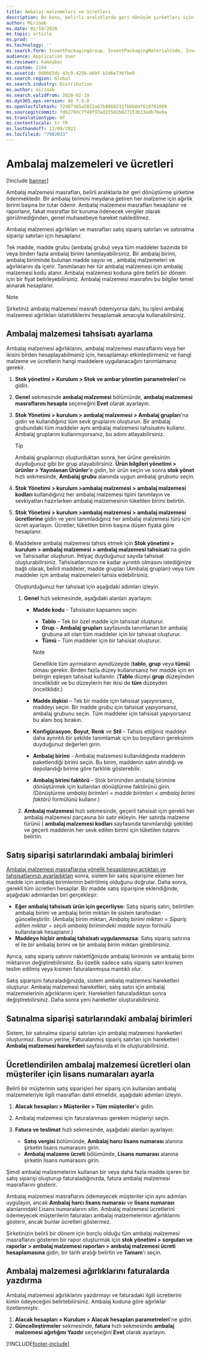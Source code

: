 ```yaml
---
title: Ambalaj malzemeleri ve ücretleri
description: Bu konu, belirli aralıklarda geri dönüşüm şirketleri için ödenen ambalaj malzemesi masrafları hakkında bilgi sağlar.
author: Mirzaab
ms.date: 02/19/2020
ms.topic: article
ms.prod: ''
ms.technology: ''
ms.search.form: InventPackagingGroup, InventPackagingMaterialCode, InventPackagingMaterialFee, InventPackagingMaterialTrans, InventPackagingMaterialTransPurch, InventPackagingUnit
audience: Application User
ms.reviewer: kamaybac
ms.custom: 2194
ms.assetid: 040b65dc-43c9-4256-b69f-b2d6e736fbe9
ms.search.region: Global
ms.search.industry: Distribution
ms.author: mirzaab
ms.search.validFrom: 2020-02-19
ms.dyn365.ops.version: AX 7.0.0
ms.openlocfilehash: 72d07365a5022a67b8868232fbbb04f610701009
ms.sourcegitcommit: fd6270dc7f49f93a8155d2b827153b13edb7be8a
ms.translationtype: HT
ms.contentlocale: tr-TR
ms.lasthandoff: 12/09/2021
ms.locfileid: "7902033"
---
```

# <a name="packing-materials-and-fees"></a>Ambalaj malzemeleri ve ücretleri

[!include [banner](../includes/banner.md)]

Ambalaj malzemesi masrafları, belirli aralıklarla bir geri dönüştürme şirketine ödenmektedir. Bir ambalaj birimini meydana getiren her malzeme için ağırlık birimi başına bir tutar ödenir. Ambalaj malzemesi masrafları hesaplanır ve raporlanır, fakat masraflar bir kuruma ödenecek vergiler olarak görülmediğinden, genel muhasebeye hareket nakledilmez.

Ambalaj malzemesi ağırlıkları ve masrafları satış sipariş satırları ve satınalma siparişi satırları için hesaplanır.

Tek madde, madde grubu (ambalaj grubu) veya tüm maddeler bazında bir veya birden fazla ambalaj birimi tanımlayabilirsiniz. Bir ambalaj birimi, ambalaj biriminde bulunan madde sayısı ve , ambalaj malzemeleri ve ağırlıklarını da içerir. Tanımlanan her tür ambalaj malzemesi için ambalaj malzemesi kodu atanır. Ambalaj malzemesi koduna göre belirli bir dönem için bir fiyat belirleyebilirsiniz. Ambalaj malzemesi masrafını bu bilgiler temel alınarak hesaplanır.

> [!NOTE]
> Şirketiniz ambalaj malzemesi masrafı ödemiyorsa dahi, bu işlevi ambalaj malzemesi ağırlıkları istatistiklerini hesaplamak amacıyla kullanabilirsiniz.

## <a name="set-up-packing-material-allocation"></a><a name="allocations"></a>Ambalaj malzemesi tahsisatı ayarlama

Ambalaj malzemesi ağırlıklarını, ambalaj malzemesi masraflarını veya her ikisini birden hesaplayabilmeniz için, hesaplamayı etkinleştirmeniz ve hangi malzeme ve ücretlerin hangi maddelere uygulanacağını tanımlamanız gerekir.

1. **Stok yönetimi \> Kurulum \> Stok ve ambar yönetim parametreleri**'ne gidin.
1. **Genel** sekmesinde **ambalaj malzemesi** bölümünde, **ambalaj malzemesi masraflarını hesapla** seçeneğini **Evet** olarak ayarlayın.
1. **Stok Yönetimi \> kurulum \> ambalaj malzemesi \> Ambalaj grupları**'na gidin ve kullandığınız tüm sevk gruplarını oluşturun. Bir ambalaj grubundaki tüm maddeler aynı ambalaj malzemesi tahsisatını kullanır. Ambalaj gruplarını kullanmıyorsanız, bu adımı atlayabilirsiniz.

    > [!TIP]
    > Ambalaj gruplarınızı oluşturduktan sonra, her ürüne gereksinim duyduğunuz gibi bir grup atayabilirsiniz. **Ürün bilgileri yönetimi \> ürünler \> Yayınlanan Ürünler**'e gidin, bir ürün seçin ve sonra **stok yönet** hızlı sekmesinde, **Ambalaj grubu** alanında uygun ambalaj grubunu seçin.

1. **Stok Yönetimi \> kurulum \>ambalaj malzemesi \> ambalaj malzemesi kodları** kullandığınız her ambalaj malzemesi tipini tanımlayın ve sevkiyatları hazırlarken ambalaj malzemesinin tüketilen birimi belirtin.
1. **Stok Yönetimi \> kurulum \>ambalaj malzemesi \> ambalaj malzemesi ücretlerine** gidin ve yeni tanımladığınız her ambalaj malzemesi türü için ücret ayarlayın. Ücretler, tüketilen birim başına düşen fiyata göre hesaplanır.
1. Maddelere ambalaj malzemesi tahsis etmek için **Stok yönetimi \> kurulum \> ambalaj malzemesi \> ambalaj malzemesi tahsisatı**'na gidin ve Tahsisatlar oluşturun. İhtiyaç duyduğunuz sayıda tahsisat oluşturabilirsiniz. Tahsisatlarınızın ne kadar ayrıntılı olmasını istediğinize bağlı olarak, belirli maddeler, madde grupları (Ambalaj grupları) veya tüm maddeler için ambalaj malzemeleri tahsis edebilirsiniz.

    Oluşturduğunuz her tahsisat için aşağıdaki adımları izleyin.

    1. **Genel** hızlı sekmesinde, aşağıdaki alanları ayarlayın:

        - **Madde kodu** - Tahsisatın kapsamını seçin:

            - **Tablo** – Tek bir özel madde için tahsisat oluşturur.
            - **Grup** – **Ambalaj grupları** sayfasında tanımlanan bir ambalaj grubuna ait olan tüm maddeler için bir tahsisat oluşturur.
            - **Tümü** – Tüm maddeler için bir tahsisat oluşturur.

            > [!NOTE]
            > Genellikle tüm ayırmaların aynıdüzeyde (**tablo**, **grup** veya **tümü**) olması gerekir. Birden fazla düzey kullanırsanız her madde için en belirgin eşleşen tahsisat kullanılır. (**Tablo** düzeyi **grup** düzeyinden önceliklidir ve bu düzeylerin her ikisi de **tüm** düzeyden önceliklidir.)

        - **Madde ilişkisi** – Tek bir madde için tahsisat yapıyorsanız, maddeyi seçin. Bir madde grubu için tahsisat yapıyorsanız, ambalaj grubunu seçin. Tüm maddeler için tahsisat yapıyorsanız bu alanı boş bırakın.
        - **Konfigürasyon**, **Boyut**, **Renk** ve **Stil** – Tahsis ettiğiniz maddeyi daha ayrıntılı bir şekilde tanımlamak için bu boyutların gereksinim duyduğunuz değerleri girin.
        - **Ambalaj birimi** - Ambalaj malzemesi kullanıldığında maddenin paketlendiği birimi seçin. Bu birim, maddenin satın alındığı ve depolandığı birime göre farklılık gösterebilir.
        - **Ambalaj birimi faktörü** – Stok biriminden ambalaj birimine dönüştürmek için kullanılan dönüştürme faktörünü girin. (Dönüştürme *ambalaj birimleri* = *madde birimleri* × *ambalaj birimi faktörü* formülünü kullanır.)

    1. **Ambalaj malzemesi** hızlı sekmesinde, geçerli tahsisat için gerekli her ambalaj malzemesi parçasına bir satır ekleyin. Her satırda malzeme türünü ( **ambalaj malzemesi kodları** sayfasında tanımlandığı şekilde) ve geçerli maddenin her sevk edilen birimi için tüketilen tutarını belirtin.

## <a name="packing-units-on-sales-order-lines"></a>Satış siparişi satırlarındaki ambalaj birimleri

[Ambalaj malzemesi masraflarına yönelik hesaplamayı açtıktan ve tahsisatlarınızı ayarladıktan](#allocations) sonra, sistem bir satış siparişine eklenen her madde için ambalaj birimlerinin belirtilmiş olduğunu doğrular. Daha sonra, gerekli tüm ücretleri hesaplar. Bir madde satış siparişine eklendiğinde, aşağıdaki adımlardan biri gerçekleşir:

- **Eğer ambalaj tahsisatı ürün için geçerliyse:** Satış sipariş satırı, belirtilen ambalaj birimi ve ambalaj birim miktarı ile sistem tarafından güncelleştirilir. (Ambalaj birim miktarı, *Ambalaj birimi miktarı* = *Sipariş edilen miktar* ÷ *seçili ambalaj birimindeki madde sayısı* formülü kullanılarak hesaplanır.)
- **Maddeye hiçbir ambalaj tahsisatı uygulanmazsa**: Satış sipariş satırına el ile bir ambalaj birimi ve bir ambalaj birim miktarı girebilirsiniz.

Ayrıca, satış sipariş satırını naklettiğinizde ambalaj biriminin ve ambalaj birim miktarının değiştirebilirsiniz. Bu özellik sadece satış sipariş satırı kısmen teslim edilmiş veya kısmen faturalanmışsa mantıklı olur.

Satış siparişini faturaladığınızda, sistem ambalaj malzemesi hareketleri oluşturur. Ambalaj malzemesi hareketleri, satış satırı için ambalaj malzemelerinin ağırlıklarını içerir. Hareketleri faturaladıktan sonra değiştirebilirsiniz. Daha sonra yeni hareketler oluşturabilirsiniz.

## <a name="packing-units-on-purchase-order-lines"></a>Satınalma siparişi satırlarındaki ambalaj birimleri

Sistem, bir satınalma siparişi satırları için ambalaj malzemesi hareketleri oluşturmaz. Bunun yerine, Faturalanmış sipariş satırları için hareketleri **Ambalaj malzemesi hareketleri** sayfasında el ile oluşturabilirsiniz.

## <a name="set-up-license-numbers-for-customers-that-are-charged-packing-material-fees"></a>Ücretlendirilen ambalaj malzemesi ücretleri olan müşteriler için lisans numaraları ayarla

Belirli bir müşterinin satış siparişleri her sipariş için kullanılan ambalaj malzemeleriyle ilgili masrafları dahil etmelidir, aşağıdaki adımları izleyin.

1. **Alacak hesapları \> Müşteriler \> Tüm müşteriler**'e gidin.
1. Ambalaj malzemesi için faturalanması gereken müşteriyi seçin.
1. **Fatura ve teslimat** hızlı sekmesinde, aşağıdaki alanları ayarlayın:

    - **Satış vergisi** bölümünde, **Ambalaj harcı lisans numarası** alanına şirketin lisans numarasını girin.
    - **Ambalaj malzeme ücreti** bölümünde, **Lisans numarası** alanına şirketin lisans numarasını girin.

Şimdi ambalaj malzemelerini kullanan bir veya daha fazla madde içeren bir satış siparişi oluşturup faturaladığınızda, fatura ambalaj malzemesi masraflarını gösterir.

Ambalaj malzemesi masraflarını ödemeyecek müşteriler için aynı adımları uygulayın, ancak **Ambalaj harcı lisans numarası** ve **lisans numarası** alanlarındaki Lisans numaralarını silin. Ambalaj malzemesi ücretlerini ödemeyecek müşterilerin faturaları ambalaj malzemelerinin ağırlıklarını gösterir, ancak bunlar ücretleri göstermez.

Şirketinizin belirli bir dönem için borçlu olduğu tüm ambalaj malzemesi masraflarını gösteren bir rapor oluşturmak için **stok yönetimi \> sorguları ve raporlar \> ambalaj malzemesi raporları \> ambalaj malzemesi ücreti hesaplamasına** gidin, bir tarih aralığı belirtin ve **Tamam**'ı seçin.

## <a name="print-packing-material-weights-on-invoices"></a>Ambalaj malzemesi ağırlıklarını faturalarda yazdırma

Ambalaj malzemesi ağırlıklarını yazdırmayı ve faturadaki ilgili ücretlerini kimin ödeyeceğini belirtebilirsiniz. Ambalaj koduna göre ağırlıklar özetlenmiştir.

1. **Alacak hesapları \> Kurulum \> Alacak hesapları parametreleri**'ne gidin.
1. **Güncelleştirmeler** sekmesinde, **fatura** hızlı sekmesinde **ambalaj malzemesi ağırlığını Yazdır** seçeneğini **Evet** olarak ayarlayın.


[!INCLUDE[footer-include](../../includes/footer-banner.md)]